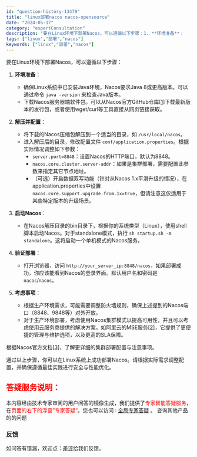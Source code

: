 ```yaml
---
id: "question-history-13479"
title: "linux部署nacos nacos-opensource"
date: "2024-05-17"
category: "expertConsultation"
description: "要在Linux环境下部署Nacos，可以遵循以下步骤：1. **环境准备**：   - 确保Linux系统中已安装Java环境，Nacos要求Java 8或更高版本。可以通过命令 `java -version` 来检查Java版本。   - 下载Nacos服务器端软件包。可以从Nacos官方GitH"
tags: ["linux","部署","nacos"]
keywords: ["linux","部署","nacos"]
---
```


要在Linux环境下部署Nacos，可以遵循以下步骤：

1. **环境准备**：
   - 确保Linux系统中已安装Java环境，Nacos要求Java 8或更高版本。可以通过命令 `java -version` 来检查Java版本。
   - 下载Nacos服务器端软件包。可以从Nacos官方GitHub仓库[[1](https://github.com/alibaba/nacos/releases)]下载最新版本的发行包，或者使用wget/curl等工具直接从网页链接获取。

2. **解压并配置**：
   - 将下载的Nacos压缩包解压到一个适当的目录，如 `/usr/local/nacos`。
   - 进入解压后的目录，修改配置文件 `conf/application.properties`。根据实际情况调整如下参数：
     - `server.port=8848`：设置Nacos的HTTP端口，默认为8848。
     - `nacos.core.cluster.server-addr`：如果是集群部署，需要配置此参数来指定其它节点地址。
     - （可选）开启数据双写功能（针对从Nacos 1.x平滑升级的情况），在application.properties中设置 `nacos.core.support.upgrade.from.1x=true`，但请注意这仅适用于某些特定版本的升级场景。

3. **启动Nacos**：
   - 在Nacos解压目录的bin目录下，根据你的系统类型（Linux），使用shell脚本启动Nacos。对于standalone模式，执行 `sh startup.sh -m standalone`。这将启动一个单机模式的Nacos服务。

4. **验证部署**：
   - 打开浏览器，访问 `http://your_server_ip:8848/nacos`，如果部署成功，你应该能看到Nacos的登录界面。默认用户名和密码是 `nacos`/`nacos`。

5. **考虑事项**：
   - 根据生产环境需求，可能需要调整防火墙规则，确保上述提到的Nacos端口（8848、9848等）对外开放。
   - 对于生产环境部署，考虑使用Nacos集群模式以提高可用性，并且可以考虑使用云服务商提供的解决方案，如阿里云的MSE服务[[2](https://www.aliyun.com/product/aliware/mse)]，它提供了更便捷的管理与维护选项，以及更高的SLA保障。

根据Nacos官方文档[[3](https://nacos.io/docs/latest/guide/admin/cluster-mode-quick-start/)]，了解更详细的集群部署配置与注意事项。

通过以上步骤，你可以在Linux系统上成功部署Nacos。请根据实际需求调整配置，并确保遵循最佳实践进行安全与性能优化。
## <font color="#FF0000">答疑服务说明：</font> 

本内容经由技术专家审阅的用户问答的镜像生成，我们提供了<font color="#FF0000">专家智能答疑服务</font>，在<font color="#FF0000">页面的右下的浮窗”专家答疑“</font>。您也可以访问 : [全局专家答疑](https://opensource.alibaba.com/chatBot) 。 咨询其他产品的的问题

### 反馈
如问答有错漏，欢迎点：[差评](https://ai.nacos.io/user/feedbackByEnhancerGradePOJOID?enhancerGradePOJOId=13904)给我们反馈。
